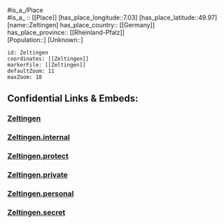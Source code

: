 ﻿---
location: [49.97,7.03] 
mapzoom: [7,12] 
mapmarker: city 
type: City
tags:
- geo/City


SpocWebEntityId: 35806
isDeleted: false
confidential: public

---
#is_a_/Place  
#is_a_ :: [[Place]] 
[has_place_longitude::7.03] 
[has_place_latitude::49.97] 
[name::Zeltingen] 
has_place_country:: [[Germany]]  
has_place_province:: [[Rheinland-Pfalz]]  
[Population::] 
[Unknown::] 


```leaflet
id: Zeltingen
coordinates: [[Zeltingen]] 
markerFile: [[Zeltingen]] 
defaultZoom: 11 
maxZoom: 18
```


## Confidential Links & Embeds: 

### [Zeltingen](/_public/Earth/Continent/Europe/Europe~Central/Germany/Germany~West/Rheinland-Pfalz/counties~RP/Bernkastel-Wittlich/cities~Bernkastel-Wittlich/Bernkastel-Kues/City/Zeltingen.md) 

### [Zeltingen.internal](/_internal/Earth/Continent/Europe/Europe~Central/Germany/Germany~West/Rheinland-Pfalz/counties~RP/Bernkastel-Wittlich/cities~Bernkastel-Wittlich/Bernkastel-Kues/City/Zeltingen.internal.md) 

### [Zeltingen.protect](/_protect/Earth/Continent/Europe/Europe~Central/Germany/Germany~West/Rheinland-Pfalz/counties~RP/Bernkastel-Wittlich/cities~Bernkastel-Wittlich/Bernkastel-Kues/City/Zeltingen.protect.md) 

### [Zeltingen.private](/_private/Earth/Continent/Europe/Europe~Central/Germany/Germany~West/Rheinland-Pfalz/counties~RP/Bernkastel-Wittlich/cities~Bernkastel-Wittlich/Bernkastel-Kues/City/Zeltingen.private.md) 

### [Zeltingen.personal](/_personal/Earth/Continent/Europe/Europe~Central/Germany/Germany~West/Rheinland-Pfalz/counties~RP/Bernkastel-Wittlich/cities~Bernkastel-Wittlich/Bernkastel-Kues/City/Zeltingen.personal.md) 

### [Zeltingen.secret](/_secret/Earth/Continent/Europe/Europe~Central/Germany/Germany~West/Rheinland-Pfalz/counties~RP/Bernkastel-Wittlich/cities~Bernkastel-Wittlich/Bernkastel-Kues/City/Zeltingen.secret.md) 
